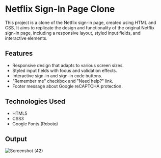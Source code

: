
# Netflix Sign-In Page Clone

This project is a clone of the Netflix sign-in page, created using HTML and CSS. It aims to replicate the design and functionality of the original Netflix sign-in page, including a responsive layout, styled input fields, and interactive elements.

## Features

- Responsive design that adapts to various screen sizes.
- Styled input fields with focus and validation effects.
- Interactive sign-in and sign-in code buttons.
- "Remember me" checkbox and "Need help?" link.
- Footer message about Google reCAPTCHA protection.

## Technologies Used

- HTML5
- CSS3
- Google Fonts (Roboto)


## Output

![Screenshot (42)](https://github.com/abdulwasaeee/Netflix-Sign-in-Page-Clone/assets/162667028/5b85e670-3f44-495c-9976-ea6e553d940c)


